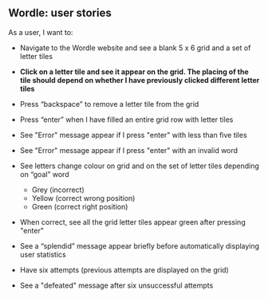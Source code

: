 ## Wordle: user stories

As a user, I want to:

- Navigate to the Wordle website and see a blank 5 x 6 grid and a set of letter tiles

- **Click on a letter tile and see it appear on the grid. The placing of the tile should depend on whether I have previously clicked different letter tiles**

- Press “backspace” to remove a letter tile from the grid

- Press “enter” when I have filled an entire grid row with letter tiles

- See "Error" message appear if I press "enter" with less than five tiles 

- See "Error" message appear if I press "enter" with an invalid word

- See letters change colour on grid and on the set of letter tiles depending on “goal” word
    - Grey (incorrect)  
    - Yellow (correct wrong position) 
    - Green (correct right position) 

- When correct, see all the grid letter tiles appear green after pressing "enter"

- See a “splendid” message appear briefly before automatically displaying user statistics

- Have six attempts (previous attempts are displayed on the grid) 

- See a "defeated" message after six unsuccessful attempts
